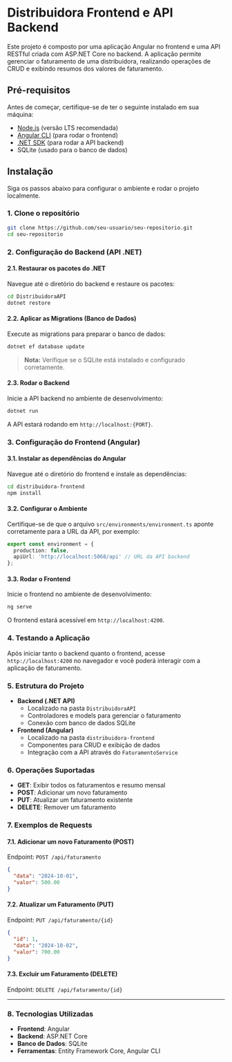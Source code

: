 # Distribuidora Frontend e API Backend

Este projeto é composto por uma aplicação Angular no frontend e uma API RESTful criada com ASP.NET Core no backend. A aplicação permite gerenciar o faturamento de uma distribuidora, realizando operações de CRUD e exibindo resumos dos valores de faturamento.

## Pré-requisitos

Antes de começar, certifique-se de ter o seguinte instalado em sua máquina:

- [Node.js](https://nodejs.org/en/) (versão LTS recomendada)
- [Angular CLI](https://angular.io/cli) (para rodar o frontend)
- [.NET SDK](https://dotnet.microsoft.com/download) (para rodar a API backend)
- SQLite (usado para o banco de dados)

## Instalação

Siga os passos abaixo para configurar o ambiente e rodar o projeto localmente.

### 1. Clone o repositório

```bash
git clone https://github.com/seu-usuario/seu-repositorio.git
cd seu-repositorio
```

### 2. Configuração do Backend (API .NET)

#### 2.1. Restaurar os pacotes do .NET

Navegue até o diretório do backend e restaure os pacotes:

```bash
cd DistribuidoraAPI
dotnet restore
```

#### 2.2. Aplicar as Migrations (Banco de Dados)

Execute as migrations para preparar o banco de dados:

```bash
dotnet ef database update
```

> **Nota:** Verifique se o SQLite está instalado e configurado corretamente.

#### 2.3. Rodar o Backend

Inicie a API backend no ambiente de desenvolvimento:

```bash
dotnet run
```

A API estará rodando em `http://localhost:{PORT}`.

### 3. Configuração do Frontend (Angular)

#### 3.1. Instalar as dependências do Angular

Navegue até o diretório do frontend e instale as dependências:

```bash
cd distribuidora-frontend
npm install
```

#### 3.2. Configurar o Ambiente

Certifique-se de que o arquivo `src/environments/environment.ts` aponte corretamente para a URL da API, por exemplo:

```typescript
export const environment = {
  production: false,
  apiUrl: 'http://localhost:5068/api' // URL da API backend
};
```

#### 3.3. Rodar o Frontend

Inicie o frontend no ambiente de desenvolvimento:

```bash
ng serve
```

O frontend estará acessível em `http://localhost:4200`.

### 4. Testando a Aplicação

Após iniciar tanto o backend quanto o frontend, acesse `http://localhost:4200` no navegador e você poderá interagir com a aplicação de faturamento.

### 5. Estrutura do Projeto

- **Backend (.NET API)**
  - Localizado na pasta `DistribuidoraAPI`
  - Controladores e models para gerenciar o faturamento
  - Conexão com banco de dados SQLite
- **Frontend (Angular)**
  - Localizado na pasta `distribuidora-frontend`
  - Componentes para CRUD e exibição de dados
  - Integração com a API através do `FaturamentoService`

### 6. Operações Suportadas

- **GET**: Exibir todos os faturamentos e resumo mensal
- **POST**: Adicionar um novo faturamento
- **PUT**: Atualizar um faturamento existente
- **DELETE**: Remover um faturamento

### 7. Exemplos de Requests

#### 7.1. Adicionar um novo Faturamento (POST)

Endpoint: `POST /api/faturamento`

```json
{
  "data": "2024-10-01",
  "valor": 500.00
}
```

#### 7.2. Atualizar um Faturamento (PUT)

Endpoint: `PUT /api/faturamento/{id}`

```json
{
  "id": 1,
  "data": "2024-10-02",
  "valor": 700.00
}
```

#### 7.3. Excluir um Faturamento (DELETE)

Endpoint: `DELETE /api/faturamento/{id}`

---

### 8. Tecnologias Utilizadas

- **Frontend**: Angular
- **Backend**: ASP.NET Core
- **Banco de Dados**: SQLite
- **Ferramentas**: Entity Framework Core, Angular CLI

